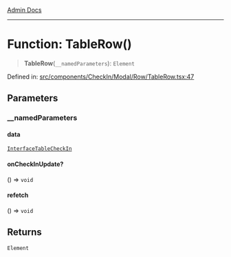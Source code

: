 [Admin Docs](/)

---

# Function: TableRow()

> **TableRow**(`__namedParameters`): `Element`

Defined in: [src/components/CheckIn/Modal/Row/TableRow.tsx:47](https://github.com/PalisadoesFoundation/talawa-admin/blob/main/src/components/CheckIn/Modal/Row/TableRow.tsx#L47)

## Parameters

### \_\_namedParameters

#### data

[`InterfaceTableCheckIn`](../../../../../../types/CheckIn/interface/interfaces/InterfaceTableCheckIn.md)

#### onCheckInUpdate?

() => `void`

#### refetch

() => `void`

## Returns

`Element`
